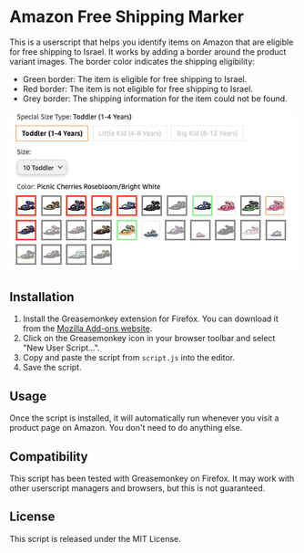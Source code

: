 # Amazon Free Shipping Marker

This is a userscript that helps you identify items on Amazon that are eligible for free shipping to Israel. It works by adding a border around the product variant images. The border color indicates the shipping eligibility:

- Green border: The item is eligible for free shipping to Israel.
- Red border: The item is not eligible for free shipping to Israel.
- Grey border: The shipping information for the item could not be found.

![sample screenshot](./example.png)

## Installation

1. Install the Greasemonkey extension for Firefox. You can download it from the [Mozilla Add-ons website](https://addons.mozilla.org/en-US/firefox/addon/greasemonkey/).
2. Click on the Greasemonkey icon in your browser toolbar and select "New User Script...".
3. Copy and paste the script from `script.js` into the editor.
4. Save the script.

## Usage

Once the script is installed, it will automatically run whenever you visit a product page on Amazon. You don't need to do anything else.

## Compatibility

This script has been tested with Greasemonkey on Firefox. It may work with other userscript managers and browsers, but this is not guaranteed.

## License

This script is released under the MIT License.
